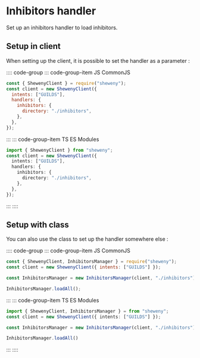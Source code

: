 # Inhibitors handler

Set up an inhibitors handler to load inhibitors.

## Setup in client

When setting up the client, it is possible to set the handler as a parameter :

:::: code-group
::: code-group-item JS CommonJS

```js
const { ShewenyClient } = require("sheweny");
const client = new ShewenyClient({
  intents: ["GUILDS"],
  handlers: {
    inhibitors: {
      directory: "./inhibitors",
    },
  },
});
```

:::
::: code-group-item TS ES Modules

```ts
import { ShewenyClient } from "sheweny";
const client = new ShewenyClient({
  intents: ["GUILDS"],
  handlers: {
    inhibitors: {
      directory: "./inhibitors",
    },
  },
});
```

:::
::::

## Setup with class

You can also use the class to set up the handler somewhere else :

:::: code-group
::: code-group-item JS CommonJS

```js
const { ShewenyClient, InhibitorsManager } = require("sheweny");
const client = new ShewenyClient({ intents: ["GUILDS"] });

const InhibitorsManager = new InhibitorsManager(client, "./inhibitors");

InhibitorsManager.loadAll();
```

:::
::: code-group-item TS ES Modules

```ts
import { ShewenyClient, InhibitorsManager } = from "sheweny";
const client = new ShewenyClient({ intents: ["GUILDS"] });

const InhibitorsManager = new InhibitorsManager(client, "./inhibitors");

InhibitorsManager.loadAll()
```

:::
::::
